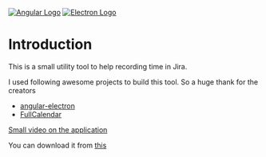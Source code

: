 [![Angular Logo](https://www.vectorlogo.zone/logos/angular/angular-icon.svg)](https://angular.io/) [![Electron Logo](https://www.vectorlogo.zone/logos/electronjs/electronjs-icon.svg)](https://electronjs.org/)

# Introduction
This is a small utility tool to help recording time in Jira. 

I used following awesome projects to build this tool. So a huge thank for the creators 
- [angular-electron](https://www.maximegris.fr/angular-electron)
- [FullCalendar](https://fullcalendar.io/)


[Small video on the application](https://www.youtube.com/watch?v=yFclIATOW38)
 
You can download it from [this]()
